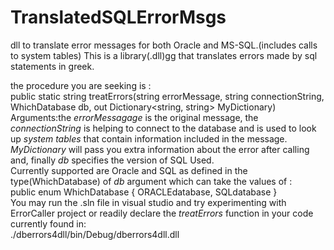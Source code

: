 # TranslatedSQLErrorMsgs
dll to translate error messages for both Oracle and MS-SQL.(includes calls to system tables)
This is a library(.dll)gg that translates errors made by sql statements in greek.<br>

the procedure you are seeking is :<br>
  public static string treatErrors(string errorMessage, string connectionString, WhichDatabase db, out Dictionary<string, string> MyDictionary)
     <br>
Arguments:the *errorMessagage* is the original message, the *connectionString* is helping to connect to the database and is used to look up *system tables* that 
contain information included in the message. *MyDictionary* will pass you extra information about the error after calling and, finally *db* specifies the version of SQL Used.<br>
Currently supported are Oracle and SQL as defined in the type(WhichDatabase) of *db* argument which can take the values of :<br>
public enum WhichDatabase { ORACLEdatabase, SQLdatabase }
<br>
You may run the .sln file in visual studio and try experimenting with ErrorCaller project
or readily declare the *treatErrors* function in your code currently found in:<br>
./dberrors4dll/bin/Debug/dberrors4dll.dll


